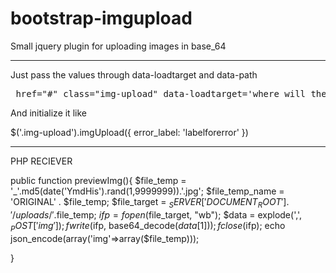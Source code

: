 bootstrap-imgupload
===================

Small jquery plugin for uploading images in base_64

*************************************

Just pass the values through data-loadtarget and data-path

<pre> href="#" class="img-upload" data-loadtarget='where_will_the_img_load'  data-path="reciever"</pre>

And initialize it like 

$('.img-upload').imgUpload({
	error_label: 'labelforerror'
})

*******************************
PHP RECIEVER

public function previewImg(){
		$file_temp = '_'.md5(date('YmdHis').rand(1,9999999)).'.jpg';
		$file_temp_name = 'ORIGINAL' . $file_temp;
		$file_target =  $_SERVER['DOCUMENT_ROOT']. '/uploads/'.$file_temp;
		$ifp = fopen($file_target, "wb"); 
		$data = explode(',', $_POST['img']);
		fwrite($ifp, base64_decode($data[1])); 
    	fclose($ifp); 
    	echo json_encode(array('img'=>array($file_temp)));
		
}